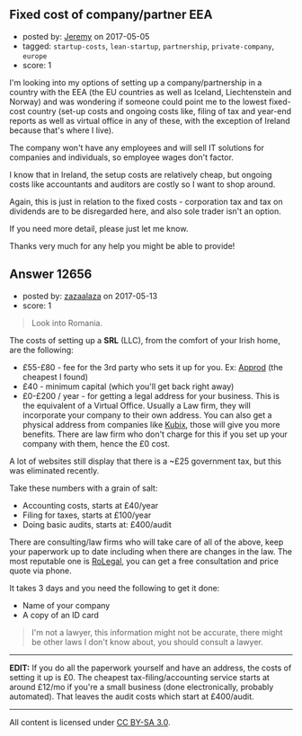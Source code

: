 ## Fixed cost of company/partner EEA

- posted by: [Jeremy](https://stackexchange.com/users/8704241/jeremy) on 2017-05-05
- tagged: `startup-costs`, `lean-startup`, `partnership`, `private-company`, `europe`
- score: 1

I'm looking into my options of setting up a company/partnership in a country with the EEA (the EU countries as well as Iceland, Liechtenstein and Norway) and was wondering if someone could point me to the lowest fixed-cost country (set-up costs and ongoing costs like, filing of tax and year-end reports as well as virtual office in any of these, with the exception of Ireland because that's where I live).

The company won't have any employees and will sell IT solutions for companies and individuals, so employee wages don't factor.

I know that in Ireland, the setup costs are relatively cheap, but ongoing costs like accountants and auditors are costly so I want to shop around.

Again, this is just in relation to the fixed costs - corporation tax and tax on dividends are to be disregarded here, and also sole trader isn't an option.

If you need more detail, please just let me know.

Thanks very much for any help you might be able to provide!


## Answer 12656

- posted by: [zazaalaza](https://stackexchange.com/users/4672194/zazaalaza) on 2017-05-13
- score: 1

> Look into Romania.

The costs of setting up a **SRL** (LLC), from the comfort of your Irish home, are the following:

- £55-£80 - fee for the 3rd party who sets it up for you. Ex: [Approd](https://approd.ro/infiintare-firma-online) (the cheapest I found)
- £40 - minimum capital (which you'll get back right away)
- £0-£200 / year - for getting a legal address for your business. This is the equivalent of a Virtual Office. Usually a Law firm, they will incorporate your company to their own address. You can also get a physical address from companies like [Kubix](http://www.kubix.ro/index_en.html), those will give you more benefits. There are law firm who don't charge for this if you set up your company with them, hence the £0 cost.

A lot of websites still display that there is a ~£25 government tax, but this was eliminated recently.

Take these numbers with a grain of salt:

- Accounting costs, starts at £40/year
- Filing for taxes, starts at £100/year
- Doing basic audits, starts at: £400/audit

There are consulting/law firms who will take care of all of the above, keep your paperwork up to date including when there are changes in the law. The most reputable one is [RoLegal](http://www.rolegal.com/), you can get a free consultation and price quote via phone.


It takes 3 days and you need the following to get it done:

- Name of your company
- A copy of an ID card

> I'm not a lawyer, this information might not be accurate, there might be other laws I don't know about, you should consult a lawyer.


----

**EDIT:** If you do all the paperwork yourself and have an address, the costs of setting it up is £0. The cheapest tax-filing/accounting service starts at around £12/mo if you're a small business (done electronically, probably automated). That leaves the audit costs which start at £400/audit.




---

All content is licensed under [CC BY-SA 3.0](https://creativecommons.org/licenses/by-sa/3.0/).
